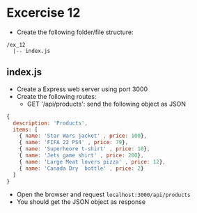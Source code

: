 # Excercise 12

* Create the following folder/file structure:
```
/ex_12
  |-- index.js
```

## index.js
* Create a Express web server using port 3000
* Create the following routes:
  * GET '/api/products': send the following object as JSON

```js
{
  description: 'Products',
  items: [
    { name: 'Star Wars jacket' , price: 100},
    { name: 'FIFA 22 PS4' , price: 79},
    { name: 'Superheore t-shirt' , price: 10},
    { name: 'Jets game shirt' , price: 200},
    { name: 'Large Meat lovers pizza' , price: 12},
    { name: 'Canada Dry  bottle' , price: 2}
  ]
}
```

* Open the browser and request `localhost:3000/api/products`
* You should get the JSON object as response
